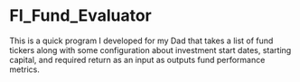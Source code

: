 # FI_Fund_Evaluator
This is a quick program I developed for my Dad that takes a list of fund tickers along with some configuration about investment start dates, starting capital, and required return as an input as outputs fund performance metrics.
